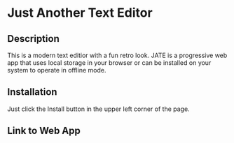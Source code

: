 # Just Another Text Editor

## Description
This is a modern text editior with a fun retro look. JATE is a progressive web app that uses local storage in your browser or can be installed on your system to operate in offline mode.

## Installation
Just click the Install button in the upper left corner of the page.

## Link to Web App
